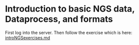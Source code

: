 # Introduction to basic NGS data, Dataprocess, and formats

First log into the server. Then follow the exercise which is here: 
[introNGSexercises.md](https://github.com/popgenDK/courses/blob/main/summer2023/IntroNGS/introNGSexercises.md)
